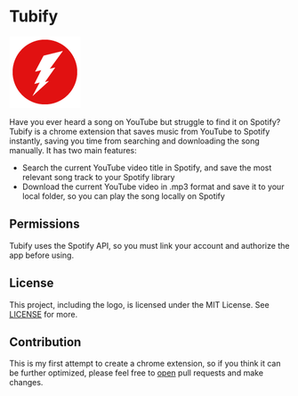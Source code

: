 # Tubify

![tubify](src/images/icon-128.png)

Have you ever heard a song on YouTube but struggle to find it on Spotify? Tubify is a chrome extension that saves music from YouTube to Spotify instantly, saving you time from searching and downloading the song manually. It has two main features:
- Search the current YouTube video title in Spotify, and save the most relevant song track to your Spotify library
- Download the current YouTube video in .mp3 format and save it to your local folder, so you can play the song locally on Spotify

## Permissions

Tubify uses the Spotify API, so you must link your account and authorize the app before using.

## License

This project, including the logo, is licensed under the MIT License. See [LICENSE](LICENSE) for more.

## Contribution

This is my first attempt to create a chrome extension, so if you think it can be further optimized, please feel free to 
[open](https://github.com/allenlinsh/asset/pulls) pull requests and make changes.
